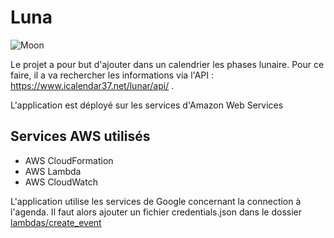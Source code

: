 # Luna
![Moon](/assets/luna.ico)

Le projet a pour but d'ajouter dans un calendrier les phases lunaire.
Pour ce faire, il a va rechercher les informations via l'API : https://www.icalendar37.net/lunar/api/ .


L'application est déployé sur les services d'Amazon Web Services
## Services AWS utilisés
- AWS CloudFormation
- AWS Lambda
- AWS CloudWatch


L'application utilise les services de Google concernant la connection à l'agenda.
Il faut alors ajouter un fichier credentials.json dans le dossier [lambdas/create_event](https://github.com/Kruril/LunaV2/tree/main/lambdas/create_event)
